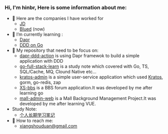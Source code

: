 ### Hi, I'm hinbr, Here is some information about me:

- 🏢 Here are the companies I have worked for
  - [JD](https://www.jd.com/)
  - [Blued](https://www.blued.cn/) (now)
- 🌱 I’m currently learning :
  - [Dapr](https://github.com/dapr/dapr)
  - [DDD on Go](https://threedots.tech/)
- 🎼 My repository that need to be focus on:
  - [dapr-ddd-action](https://github.com/hbinr/go-full-stack-learn)  is using Dapr framewok to build a simple application with DDD
  - [go-full-stack-learn](https://github.com/hbinr/go-full-stack-learn) is a study note which covered with Go, TS, SQL/Cache, MQ, Clound Native etc...
  - [kratos-admin](https://github.com/hbinr/dapr-ddd-action) is a simple user-service application which used [Kratos](https://github.com/go-kratos/kratos), gorm, go-redis, zap
  - [XS-bbs](https://github.com/hbinr/XS-bbs) is a BBS forum application.It was developed by me after learning go
  - [mall-admin-web](https://github.com/hbinr/mall-admin-web) is a Mall Background Management Project.It was developed by me after learning VUE.
- Study Note:
  - [个人长期学习笔记](https://www.yuque.com/u2278269/gq5x74)
- 📧 How to reach me: 
  - xiangshouduan@gmail.com
